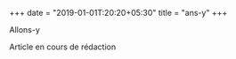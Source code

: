 +++
date = "2019-01-01T:20:20+05:30"
title = "ans-y"
+++

Allons-y
<!--more-->
Article en cours de rédaction
